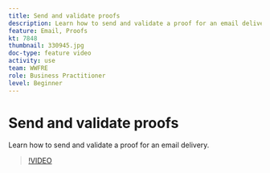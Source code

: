 ```yaml
---
title: Send and validate proofs
description: Learn how to send and validate a proof for an email delivery.
feature: Email, Proofs
kt: 7848
thumbnail: 330945.jpg
doc-type: feature video
activity: use
team: WWFRE
role: Business Practitioner
level: Beginner
---
```

# Send and validate proofs

Learn how to send and validate a proof for an email delivery.

>[!VIDEO](https://video.tv.adobe.com/v/330945)
